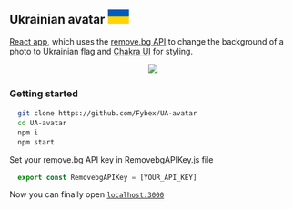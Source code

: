 ## Ukrainian avatar <img src="/public/Flag_of_Ukraine.png" height="25px" />

[React app](https://reactjs.org/), which uses the [remove.bg API](https://www.remove.bg/ru/api#remove-background) to change the background of a photo to Ukrainian flag and [Chakra UI](https://chakra-ui.com/) for styling.

<p align="center">
  <img src="/mockup.png" />
</p>


### Getting started

```sh
  git clone https://github.com/Fybex/UA-avatar
  cd UA-avatar
  npm i
  npm start
```

Set your remove.bg API key in RemovebgAPIKey.js file

```javascript
  export const RemovebgAPIKey = [YOUR_API_KEY]
```

Now you can finally open [`localhost:3000`](localhost:3000/)
